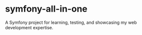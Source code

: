 # symfony-all-in-one
A Symfony project for learning, testing, and showcasing my web development expertise.
